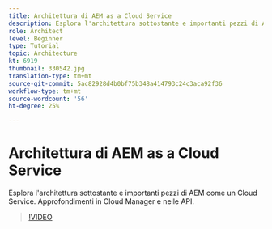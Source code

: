 ```yaml
---
title: Architettura di AEM as a Cloud Service
description: Esplora l'architettura sottostante e importanti pezzi di AEM come un Cloud Service. Approfondimenti in Cloud Manager e nelle API.
role: Architect
level: Beginner
type: Tutorial
topic: Architecture
kt: 6919
thumbnail: 330542.jpg
translation-type: tm+mt
source-git-commit: 5ac82928d4b0bf75b348a414793c24c3aca92f36
workflow-type: tm+mt
source-wordcount: '56'
ht-degree: 25%

---
```



# Architettura di AEM as a Cloud Service

Esplora l&#39;architettura sottostante e importanti pezzi di AEM come un Cloud Service. Approfondimenti in Cloud Manager e nelle API.

>[!VIDEO](https://video.tv.adobe.com/v/330542/?quality=12&learn=on)